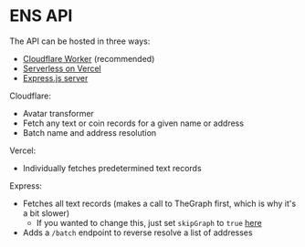 # ENS API

The API can be hosted in three ways:

- [Cloudflare Worker](cloudflare-worker/README.md) (recommended)
- [Serverless on Vercel](vercel-serverless/README.md)
- [Express.js server](express/README.md)

Cloudflare:

- Avatar transformer
- Fetch any text or coin records for a given name or address
- Batch name and address resolution

Vercel:

- Individually fetches predetermined text records

Express:

- Fetches all text records (makes a call to TheGraph first, which is why it's a bit slower)
  - If you wanted to change this, just set `skipGraph` to `true` [here](express/src/handlers/ens-profile.ts#L57)
- Adds a `/batch` endpoint to reverse resolve a list of addresses
